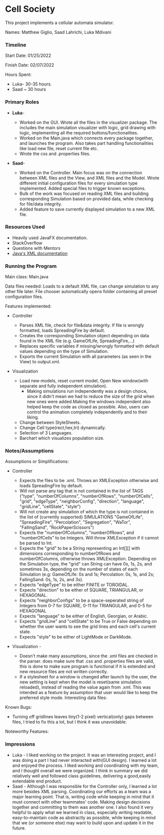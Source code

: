 Cell Society
====

This project implements a cellular automata simulator.

Names: Matthew Giglio, Saad Lahrichi, Luka Mdivani

### Timeline

Start Date: 01/25/2022

Finish Date: 02/07/2022

Hours Spent:

* Luka- 30-35 hours.
* Saad ~ 30 hours

### Primary Roles

* **Luka**-
    * Worked on the GUI. Wrote all the files in the visualizer package. The includes the main
      simulation visualizer with logic, grid drawing with logic, implementing all the required
      buttons/functionalities.
    * Worked on the Main.java which connects every package together, and launches the program. Also
      takes part handling functionalities like load new file, reset current file etc.
    * Wrote the css and .properties files.

* **Saad**-
  * Worked on the Controller. Main focus was on the connection between XML files and the View, 
  and XML files and the Model. Wrote different initial configuration files for every 
  simulation type implemented. Added special files to trigger known exceptions.
  * Bulk of the work was focused on reading XML files and building corresponding Simulation 
  based on provided data, while checking for file/data integrity.
  * Added feature to save currently displayed simulation to a new XML file.
  
### Resources Used

* Heavily used JavaFX documentation.
* StackOverflow
* Questions with Mentors
* [Java's XML documentation](https://docs.oracle.com/javase/tutorial/jaxp/dom/readingXML.html) 

### Running the Program

Main class: Main.java

Data files needed: Loads to a default XML file, can change simulation to any other file later.
File chooser automatically opens folder containing all preset configuration files.

Features implemented:

* Controller
    * Parses XML file, check for file&data integrity. If file is wrongly formatted, loads SpreadingFire by default.
    * Creates the corresponding Simulation object depending on data found in the XML file (e.g. GameOfLife, SpreadingFire,...)
    * Replaces specific variables if missing/wrongly formatted with default values depending on the type of Simulation.
    * Exports the current Simulation with all parameters (as seen in the View) to output.xml.
  
* Visualization
    * Load new models, reset current model, Open New window(with separate and fully independent
      simulation).
        * Making simulations run independently was a design choice, since it didn't mean we had to
          reduce the size of the grid when new ones were added.Making the windows independent also
          helped keep the code as closed as possible. Also, users can control the animation
          completely independently and to their liking.
    * Change between StyleSheets.
    * Change Cell type(rect,hex,tri) dynamically.
    * Selection of 3 Languages.
    * Barchart which visualizes population size.

### Notes/Assumptions

Assumptions or Simplifications:

* Controller 
  * Expects the files to be .xml. Throws an XMLException otherwise and loads SpreadingFire by default. 
  * Will not parse any tag that is not contained in the list of TAGS ("type",
  "numberOfColumns",
   "numberOfRows",
   "numberOfCells",
   "grid",
   "edgeType",
   "neighborConfig",
   "direction",
   "language",
   "gridLine",
   "cellState",
   "style")
  * Will not create any simulation of which the type is not contained in the list of (currently supported)
  SIMULATIONS "GameOfLife",
   "SpreadingFire",
   "Percolation",
   "Segregation",
   "WaTor",
   "FallingSand",
   "RockPaperScissors")
  * Expects the "numberOfColumns", "numberOfRows", and "numberOfCells" to be Integers. Will throw XMLException if it cannot be parsed to Int.
  * Expects the "grid" to be a String representing an Int[][] with dimensions corresponding to numberOfRows and numberOfColumns, otherwise throws XMLException. 
  Depending on the Simulation type, the "grid" can String can have 0s, 1s, 2s, and sometimes 3s, depending on the number
  of states of each Simulation (e.g: GameOfLife: 0s and 1s; Percolation: 0s, 1s, and 2s; FallingSand: 0s, 1s, 2s, and 3s).
  * Expects "edgeType" to be either FINITE or TOROIDAL.
  * Expects "direction" to be either of SQUARE, TRIANGULAR, or HEXAGONAL.
  * Expects "neighborConfigs" to be a space-seperated string of Integers from 0-7 for SQUARE, 0-11 for TRIANGULAR, and 0-5 for HEXAGONAL
  * Expects "language" to be either of English, Georgian, or Arabic.
  * Expects "gridLine" and "cellState" to be True or False depending on whether the user wants to see the grid lines and each cell's current state.
  * Expects "style" to be either of LightMode or DarkMode.
  
* Visualization -
    * Doesn't make many assumptions, since the .xml files are checked in the parser. does make sure
      that .css and .properties files are valid, this is done to make sure program is functional if
      it is extended and new resource files are not written correctly.
    * If a stylesheet for a window is changed after launch by the user, the new setting is kept when
      the model is reset(same simulation reloaded), instead of reading the value again from .xml.
      This was intended as a feature by assumption that user would like to keep the preferred style
      mode. Interesting data files:

Known Bugs:

* Turning off gridlines leaves tiny(1-2 pixel) vertical(only) gaps between files, I tried to fix
  this a lot, but I think it was unavoidable.

 
Noteworthy Features:


### Impressions

* Luka - I liked working on the project. It was an interesting project, and I was doing a part I had
  never interacted with(GUI design). I learned a lot and enjoyed the process. I liked working and
  coordinating with my team, and I thought overall we were organized. I think in summary we did
  relatively well and followed class guidelines, delivering a good,easily extendable end product.
* Saad - Although I was responsible for the Controller only, I learned a lot more besides XML parsing. 
Coordinating our efforts as a team was a major learning point. That is, writing code while keeping in mind
that it must connect with other teammates' code. Making design decisions together and committing to them was another one.
I also found it very helpful to apply what we learned in class, especially writing readable, easy-to-maintain code as abstractly as possible, while keeping
in mind that we (or someone else) may want to build upon and update it in the future.